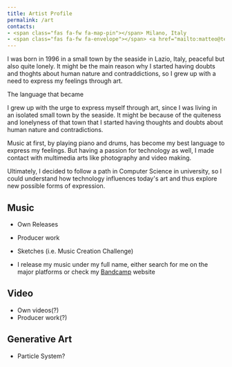 ```yaml
---
title: Artist Profile
permalink: /art
contacts:
- <span class="fas fa-fw fa-map-pin"></span> Milano, Italy
- <span class="fas fa-fw fa-envelope"></span> <a href="mailto:matteo@teobe.net">matteo@teobe.net</a>
---
```


I was born in 1996 in a small town by the seaside in Lazio, Italy, peaceful but also quite lonely. It might be the main reason why I started having doubts and thoghts about human nature and contraddictions, so I grew up with a need to express my feelings through art.

The language that became 



I grew up with the urge to express myself through art, since I was living in an isolated small town by the seaside.
It might be because of the quiteness and lonelyness of that town that I started having thoughts and doubts about human nature and contradictions.

Music at first, by playing piano and drums, has become my best language to express my feelings.
But having a passion for technology as well, I made contact with multimedia arts like photography and video making.

Ultimately, I decided to follow a path in Computer Science in university, so I could understand how technology influences today's art and thus explore new possible forms of expression.

## Music

- Own Releases
- Producer work
- Sketches (i.e. Music Creation Challenge)

- I release my music under my full name, either search for me on the major platforms or check my [Bandcamp](https://mttbernardini.bandcamp.com/) website

## Video

- Own videos(?)
- Producer work(?)

## Generative Art

- Particle System?



